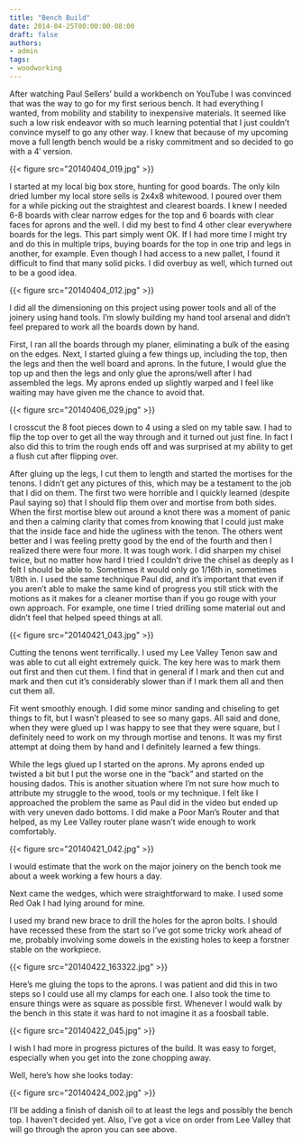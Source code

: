 ```yaml
---
title: "Bench Build"
date: 2014-04-25T00:00:00-08:00
draft: false
authors:
- admin
tags:
- woodworking
---
```


After watching Paul Sellers’ build a workbench on YouTube I was convinced that was the way to go for my first serious bench. It had everything I wanted, from mobility and stability to inexpensive materials. It seemed like such a low risk endeavor with so much learning potential that I just couldn’t convince myself to go any other way. I knew that because of my upcoming move a full length bench would be a risky commitment and so decided to go with a 4′ version.

{{< figure src="20140404_019.jpg" >}}

I started at my local big box store, hunting for good boards. The only kiln dried lumber my local store sells is 2x4x8 whitewood. I poured over them for a while picking out the straightest and clearest boards. I knew I needed 6-8 boards with clear narrow edges for the top and 6 boards with clear faces for aprons and the well. I did my best to find 4 other clear everywhere boards for the legs. This part simply went OK. If I had more time I might try and do this in multiple trips, buying boards for the top in one trip and legs in another, for example. Even though I had access to a new pallet, I found it difficult to find that many solid picks. I did overbuy as well, which turned out to be a good idea.

{{< figure src="20140404_012.jpg" >}}

I did all the dimensioning on this project using power tools and all of the joinery using hand tools. I’m slowly building my hand tool arsenal and didn’t feel prepared to work all the boards down by hand.

First, I ran all the boards through my planer, eliminating a bulk of the easing on the edges. Next, I started gluing a few things up, including the top, then the legs and then the well board and aprons. In the future, I would glue the top up and then the legs and only glue the aprons/well after I had assembled the legs. My aprons ended up slightly warped and I feel like waiting may have given me the chance to avoid that.

{{< figure src="20140406_029.jpg" >}}

I crosscut the 8 foot pieces down to 4 using a sled on my table saw. I had to flip the top over to get all the way through and it turned out just fine. In fact I also did this to trim the rough ends off and was surprised at my ability to get a flush cut after flipping over.

After gluing up the legs, I cut them to length and started the mortises for the tenons. I didn’t get any pictures of this, which may be a testament to the job that I did on them. The first two were horrible and I quickly learned (despite Paul saying so) that I should flip them over and mortise from both sides. When the first mortise blew out around a knot there was a moment of panic and then a calming clarity that comes from knowing that I could just make that the inside face and hide the ugliness with the tenon. The others went better and I was feeling pretty good by the end of the fourth and then I realized there were four more. It was tough work. I did sharpen my chisel twice, but no matter how hard I tried I couldn’t drive the chisel as deeply as I felt I should be able to. Sometimes it would only go 1/16th in, sometimes 1/8th in. I used the same technique Paul did, and it’s important that even if you aren’t able to make the same kind of progress you still stick with the motions as it makes for a cleaner mortise than if you go rouge with your own approach. For example, one time I tried drilling some material out and didn’t feel that helped speed things at all.

{{< figure src="20140421_043.jpg" >}}

Cutting the tenons went terrifically. I used my Lee Valley Tenon saw and was able to cut all eight extremely quick. The key here was to mark them out first and then cut them. I find that in general if I mark and then cut and mark and then cut it’s considerably slower than if I mark them all and then cut them all.

Fit went smoothly enough. I did some minor sanding and chiseling to get things to fit, but I wasn’t pleased to see so many gaps. All said and done, when they were glued up I was happy to see that they were square, but I definitely need to work on my through mortise and tenons. It was my first attempt at doing them by hand and I definitely learned a few things.

While the legs glued up I started on the aprons. My aprons ended up twisted a bit but I put the worse one in the “back” and started on the housing dados. This is another situation where I’m not sure how much to attribute my struggle to the wood, tools or my technique. I felt like I approached the problem the same as Paul did in the video but ended up with very uneven dado bottoms. I did make a Poor Man’s Router and that helped, as my Lee Valley router plane wasn’t wide enough to work comfortably.

{{< figure src="20140421_042.jpg" >}}

I would estimate that the work on the major joinery on the bench took me about a week working a few hours a day.

Next came the wedges, which were straightforward to make. I used some Red Oak I had lying around for mine.

I used my brand new brace to drill the holes for the apron bolts. I should have recessed these from the start so I’ve got some tricky work ahead of me, probably involving some dowels in the existing holes to keep a forstner stable on the workpiece.

{{< figure src="20140422_163322.jpg" >}}

Here’s me gluing the tops to the aprons. I was patient and did this in two steps so I could use all my clamps for each one. I also took the time to ensure things were as square as possible first. Whenever I would walk by the bench in this state it was hard to not imagine it as a foosball table.

{{< figure src="20140422_045.jpg" >}}

I wish I had more in progress pictures of the build. It was easy to forget, especially when you get into the zone chopping away.

Well, here’s how she looks today:

{{< figure src="20140424_002.jpg" >}}

I’ll be adding a finish of danish oil to at least the legs and possibly the bench top. I haven’t decided yet. Also, I’ve got a vice on order from Lee Valley that will go through the apron you can see above.
